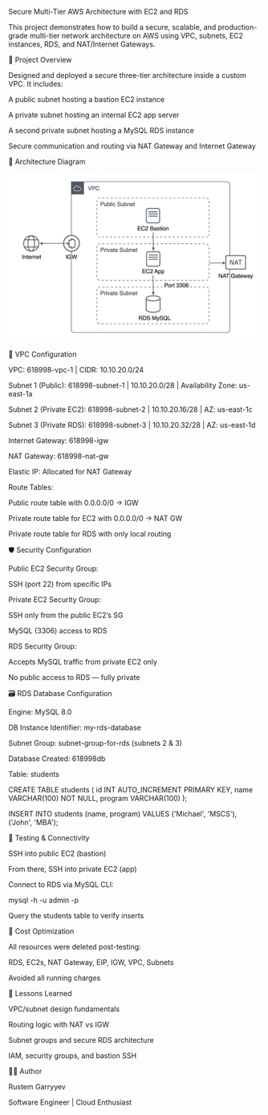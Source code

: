 Secure Multi-Tier AWS Architecture with EC2 and RDS

This project demonstrates how to build a secure, scalable, and production-grade multi-tier network architecture on AWS using VPC, subnets, EC2 instances, RDS, and NAT/Internet Gateways.

📌 Project Overview

Designed and deployed a secure three-tier architecture inside a custom VPC. It includes:

A public subnet hosting a bastion EC2 instance

A private subnet hosting an internal EC2 app server

A second private subnet hosting a MySQL RDS instance

Secure communication and routing via NAT Gateway and Internet Gateway

📸 Architecture Diagram

![Architecture Diagram](project-diagram.jpg)

🧱 VPC Configuration

VPC: 618998-vpc-1 | CIDR: 10.10.20.0/24

Subnet 1 (Public): 618998-subnet-1 | 10.10.20.0/28 | Availability Zone: us-east-1a

Subnet 2 (Private EC2): 618998-subnet-2 | 10.10.20.16/28 | AZ: us-east-1c

Subnet 3 (Private RDS): 618998-subnet-3 | 10.10.20.32/28 | AZ: us-east-1d

Internet Gateway: 618998-igw

NAT Gateway: 618998-nat-gw

Elastic IP: Allocated for NAT Gateway

Route Tables:

Public route table with 0.0.0.0/0 → IGW

Private route table for EC2 with 0.0.0.0/0 → NAT GW

Private route table for RDS with only local routing

🛡️ Security Configuration

Public EC2 Security Group:

SSH (port 22) from specific IPs

Private EC2 Security Group:

SSH only from the public EC2’s SG

MySQL (3306) access to RDS

RDS Security Group:

Accepts MySQL traffic from private EC2 only

No public access to RDS — fully private

🗃️ RDS Database Configuration

Engine: MySQL 8.0

DB Instance Identifier: my-rds-database

Subnet Group: subnet-group-for-rds (subnets 2 & 3)

Database Created: 618998db

Table: students

CREATE TABLE students (
  id INT AUTO_INCREMENT PRIMARY KEY,
  name VARCHAR(100) NOT NULL,
  program VARCHAR(100)
);

INSERT INTO students (name, program) VALUES
('Michael', 'MSCS'),
('John', 'MBA');

🧪 Testing & Connectivity

SSH into public EC2 (bastion)

From there, SSH into private EC2 (app)

Connect to RDS via MySQL CLI:

mysql -h <rds-endpoint> -u admin -p

Query the students table to verify inserts

🧼 Cost Optimization

All resources were deleted post-testing:

RDS, EC2s, NAT Gateway, EIP, IGW, VPC, Subnets

Avoided all running charges

🧠 Lessons Learned

VPC/subnet design fundamentals

Routing logic with NAT vs IGW

Subnet groups and secure RDS architecture

IAM, security groups, and bastion SSH

👨‍💻 Author

Rustem Garryyev

Software Engineer | Cloud Enthusiast
